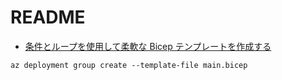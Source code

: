 # README

- [条件とループを使用して柔軟な Bicep テンプレートを作成する](https://learn.microsoft.com/ja-jp/training/modules/build-flexible-bicep-templates-conditions-loops/)

```shell
az deployment group create --template-file main.bicep
```
